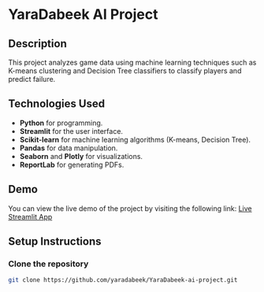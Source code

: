 # YaraDabeek AI Project

## Description
This project analyzes game data using machine learning techniques such as K-means clustering and Decision Tree classifiers to classify players and predict failure.

## Technologies Used
- **Python** for programming.
- **Streamlit** for the user interface.
- **Scikit-learn** for machine learning algorithms (K-means, Decision Tree).
- **Pandas** for data manipulation.
- **Seaborn** and **Plotly** for visualizations.
- **ReportLab** for generating PDFs.

## Demo
You can view the live demo of the project by visiting the following link:
[Live Streamlit App](https://6y6shsenqk4jjvzq2bdney.streamlit.app)


## Setup Instructions
### Clone the repository
```bash
git clone https://github.com/yaradabeek/YaraDabeek-ai-project.git
